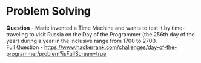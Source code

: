 # Problem Solving
**Question** - Marie invented a Time Machine and wants to test it by time-traveling to visit Russia on the Day of the Programmer (the 256th day of the year) during a year in the inclusive range from 1700 to 2700.  
Full Question - https://www.hackerrank.com/challenges/day-of-the-programmer/problem?isFullScreen=true
